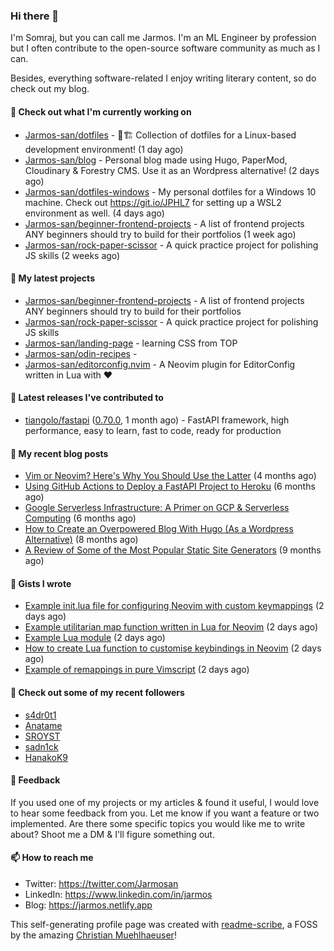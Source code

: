 ### Hi there 👋

I'm Somraj, but you can call me Jarmos. I'm an ML Engineer by profession but I often contribute to the open-source software community as much as I can.

Besides, everything software-related I enjoy writing literary content, so do check out my blog.

#### 👷 Check out what I'm currently working on

- [Jarmos-san/dotfiles](https://github.com/Jarmos-san/dotfiles) - 👷🏗️ Collection of dotfiles for a Linux-based development environment! (1 day ago)
- [Jarmos-san/blog](https://github.com/Jarmos-san/blog) - Personal blog made using Hugo, PaperMod, Cloudinary &amp; Forestry CMS. Use it as an Wordpress alternative! (2 days ago)
- [Jarmos-san/dotfiles-windows](https://github.com/Jarmos-san/dotfiles-windows) - My personal dotfiles for a Windows 10 machine. Check out https://git.io/JPHL7 for setting up a WSL2 environment as well. (4 days ago)
- [Jarmos-san/beginner-frontend-projects](https://github.com/Jarmos-san/beginner-frontend-projects) - A list of frontend projects ANY beginners should try to build for their portfolios (1 week ago)
- [Jarmos-san/rock-paper-scissor](https://github.com/Jarmos-san/rock-paper-scissor) - A quick practice project for polishing JS skills (2 weeks ago)

#### 🌱 My latest projects

- [Jarmos-san/beginner-frontend-projects](https://github.com/Jarmos-san/beginner-frontend-projects) - A list of frontend projects ANY beginners should try to build for their portfolios
- [Jarmos-san/rock-paper-scissor](https://github.com/Jarmos-san/rock-paper-scissor) - A quick practice project for polishing JS skills
- [Jarmos-san/landing-page](https://github.com/Jarmos-san/landing-page) - learning CSS from TOP
- [Jarmos-san/odin-recipes](https://github.com/Jarmos-san/odin-recipes) - 
- [Jarmos-san/editorconfig.nvim](https://github.com/Jarmos-san/editorconfig.nvim) - A Neovim plugin for EditorConfig written in Lua with ❤️

#### 🔭 Latest releases I've contributed to

- [tiangolo/fastapi](https://github.com/tiangolo/fastapi) ([0.70.0](https://github.com/tiangolo/fastapi/releases/tag/0.70.0), 1 month ago) - FastAPI framework, high performance, easy to learn, fast to code, ready for production

#### 📜 My recent blog posts

- [Vim or Neovim? Here&#39;s Why You Should Use the Latter](https://jarmos.netlify.app/posts/vim-vs-neovim/) (4 months ago)
- [Using GitHub Actions to Deploy a FastAPI Project to Heroku](https://jarmos.netlify.app/posts/using-github-actions-to-deploy-a-fastapi-project-to-heroku/) (6 months ago)
- [Google Serverless Infrastructure: A Primer on GCP &amp; Serverless Computing](https://jarmos.netlify.app/posts/details-of-google-serverless-computing/) (6 months ago)
- [How to Create an Overpowered Blog With Hugo (As a Wordpress Alternative)](https://jarmos.netlify.app/posts/blogging-with-hugo-as-an-wordpress-alternative/) (8 months ago)
- [A Review of Some of the Most Popular Static Site Generators](https://jarmos.netlify.app/posts/reviewing-popular-static-site-generators/) (9 months ago)

#### 📓 Gists I wrote

- [Example init.lua file for configuring Neovim with custom keymappings](https://gist.github.com/e45d83515724e8aff1cce4ed846b8d95) (2 days ago)
- [Example utilitarian map function written in Lua for Neovim](https://gist.github.com/c8bf40de6721b4a199799234be2c9f75) (2 days ago)
- [Example Lua module](https://gist.github.com/5e5614f609396ddba7a20c9c2ac29041) (2 days ago)
- [How to create Lua function to customise keybindings in Neovim](https://gist.github.com/d46605cd3a795513526448f36e0db18e) (2 days ago)
- [Example of remappings in pure Vimscript](https://gist.github.com/c00cc04982735abc9f49e55f493f00fa) (2 days ago)

#### 👯 Check out some of my recent followers

- [s4dr0t1](https://github.com/s4dr0t1)
- [Anatame](https://github.com/Anatame)
- [SROYST](https://github.com/SROYST)
- [sadn1ck](https://github.com/sadn1ck)
- [HanakoK9](https://github.com/HanakoK9)

#### 💬 Feedback

If you used one of my projects or my articles & found it useful, I would love to hear some feedback from you. Let me know if you want a feature or two implemented. Are there some specific topics you would like me to write about? Shoot me a DM & I'll figure something out.

#### 📫 How to reach me

- Twitter: https://twitter.com/Jarmosan
- LinkedIn: https://www.linkedin.com/in/jarmos
- Blog: https://jarmos.netlify.app

This self-generating profile page was created with [readme-scribe](https://github.com/muesli/readme-scribe), a FOSS by the amazing [Christian Muehlhaeuser](https://github.com/muesli)!
